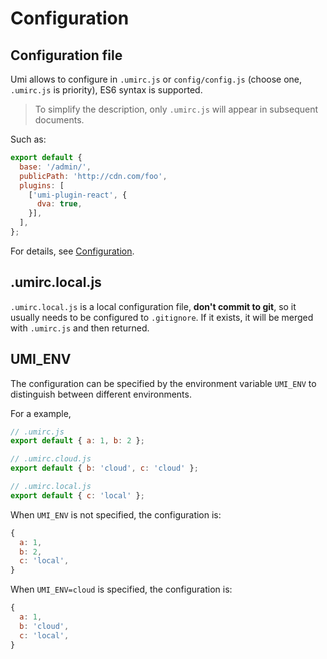 # Configuration

## Configuration file

Umi allows to configure in `.umirc.js` or `config/config.js` (choose one, `.umirc.js` is priority), ES6 syntax is supported.

> To simplify the description, only `.umirc.js` will appear in subsequent documents.

Such as:

```js
export default {
  base: '/admin/',
  publicPath: 'http://cdn.com/foo',
  plugins: [
    ['umi-plugin-react', {
      dva: true,
    }],
  ],
};
```

For details, see [Configuration](/config/).

## .umirc.local.js

`.umirc.local.js` is a local configuration file, **don't commit to git**, so it usually needs to be configured to `.gitignore`. If it exists, it will be merged with `.umirc.js` and then returned.

## UMI_ENV

The configuration can be specified by the environment variable `UMI_ENV` to distinguish between different environments.

For a example,

```js
// .umirc.js
export default { a: 1, b: 2 };

// .umirc.cloud.js
export default { b: 'cloud', c: 'cloud' };

// .umirc.local.js
export default { c: 'local' };
```

When `UMI_ENV` is not specified, the configuration is:

```js
{
  a: 1,
  b: 2,
  c: 'local',
}
```

When `UMI_ENV=cloud` is specified, the configuration is:

```js
{
  a: 1,
  b: 'cloud',
  c: 'local',
}
```

